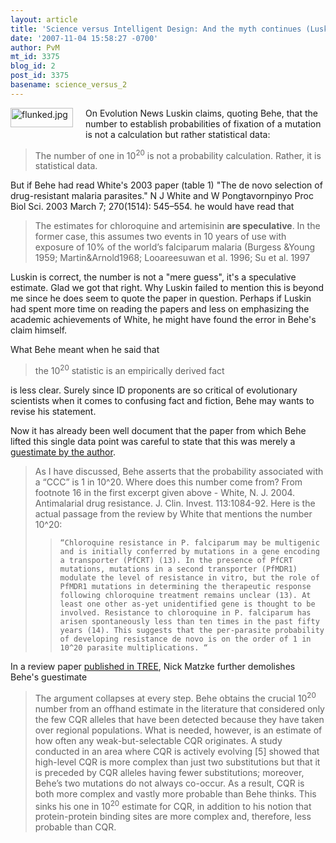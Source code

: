 ```yaml
---
layout: article
title: 'Science versus Intelligent Design: And the myth continues (Luskin on Behe)'
date: '2007-11-04 15:58:27 -0700'
author: PvM
mt_id: 3375
blog_id: 2
post_id: 3375
basename: science_versus_2
---
```

[<img src="{{ site.baseurl }}/uploads/2007/flunked-thumb-100x31.jpg" alt="flunked.jpg" width="100" height="31" style="float: left; margin: 0 20px 20px 0;" class="mt-image-left" />](http://pandasthumb.org/archives/flunked11.html)On Evolution News Luskin claims, quoting Behe, that the number to establish probabilities of fixation of a mutation is not a calculation but rather statistical data:

> The number of one in 10<sup>20</sup> is not a probability calculation. Rather, it is statistical data.

But if Behe had read White's 2003 paper (table 1)  "The de novo selection of drug-resistant malaria parasites." N J White and W Pongtavornpinyo Proc Biol Sci. 2003 March 7; 270(1514): 545–554. he would have read that 

> The estimates for chloroquine  and artemisinin **are speculative**. In the former case, this  assumes two events in 10 years of use with exposure of 10% of the world’s falciparum malaria (Burgess &Young 1959;  Martin&Arnold1968; Looareesuwan et al. 1996; Su et al. 1997

Luskin is correct, the number is not a "mere guess", it's a speculative estimate. Glad we got that right. Why Luskin failed to mention this is beyond me since he does seem to quote the paper in question. Perhaps if Luskin had spent more time on reading the papers and less on emphasizing the academic achievements of White, he might have found the error in Behe's claim himself.

What Behe meant when he said that 

> the 10<sup>20</sup> statistic is an empirically derived fact 

 is less clear. Surely since ID proponents are so critical of evolutionary scientists when it comes to confusing fact and fiction, Behe may wants to revise his statement.

Now it has already been well document that the paper from which Behe lifted this single data point was careful to state that this was merely a [guestimate by the author](/archives/2007/07/reality-1-behe.html).

> As I have discussed, Behe asserts that the probability associated with a “CCC” is 1 in 10^20. Where does this number come from? From footnote 16 in the first excerpt given above - White, N. J. 2004. Antimalarial drug resistance. J. Clin. Invest. 113:1084-92. Here is the actual passage from the review by White that mentions the number 10^20:
> 
> >     “Chloroquine resistance in P. falciparum may be multigenic and is initially conferred by mutations in a gene encoding a transporter (PfCRT) (13). In the presence of PfCRT mutations, mutations in a second transporter (PfMDR1) modulate the level of resistance in vitro, but the role of PfMDR1 mutations in determining the therapeutic response following chloroquine treatment remains unclear (13). At least one other as-yet unidentified gene is thought to be involved. Resistance to chloroquine in P. falciparum has arisen spontaneously less than ten times in the past fifty years (14). This suggests that the per-parasite probability of developing resistance de novo is on the order of 1 in 10^20 parasite multiplications. “

In a review paper [published in TREE](http://www.pandasthumb.org/archives/2007/10/behe-review-in-tree.html), Nick Matzke further demolishes Behe's guestimate

> The argument collapses at every step. Behe obtains the crucial 10<sup>20</sup> number from an offhand estimate in the literature that considered only the few CQR alleles that have been detected because they have taken over regional populations. What is needed, however, is an estimate of how often any weak-but-selectable CQR originates. A study conducted in an area where CQR is actively evolving \[5\] showed that high-level CQR is more complex than just two substitutions but that it is preceded by CQR alleles having fewer substitutions; moreover, Behe’s two mutations do not always co-occur. As a result, CQR is both more complex and vastly more probable than Behe thinks. This sinks his one in 10<sup>20</sup> estimate for CQR, in addition to his notion that protein-protein binding sites are more complex and, therefore, less probable than CQR.
